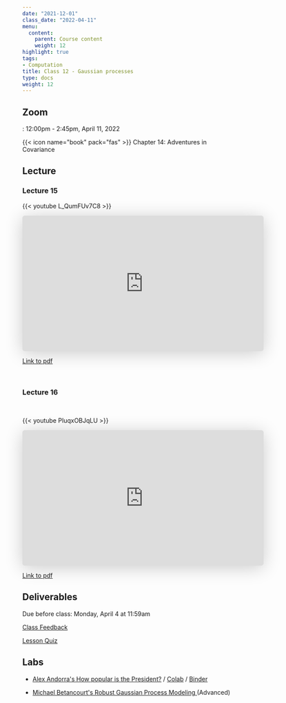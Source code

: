 ```yaml
---
date: "2021-12-01"
class_date: "2022-04-11"
menu:
  content:
    parent: Course content
    weight: 12
highlight: true
tags:
- Computation
title: Class 12 - Gaussian processes
type: docs
weight: 12
---
```


## Zoom

<a href="https://uncc.zoom.us/j/93339403054"><i class="fas fa-video fa-lg"></i></a>: 12:00pm - 2:45pm, April 11, 2022

{{< icon name="book" pack="fas" >}} Chapter 14: Adventures in Covariance

<!--more-->

## Lecture

### Lecture 15

{{< youtube L_QumFUv7C8 >}}

<iframe class="speakerdeck-iframe" frameborder="0" src="https://speakerdeck.com/player/1ae1d4e9ea0a4c7ab5767b74c9bfb5c3" title="Statistical Rethinking 2022 Lecture 15" allowfullscreen="true" mozallowfullscreen="true" webkitallowfullscreen="true" style="border: 0px; background: padding-box padding-box rgba(0, 0, 0, 0.1); margin: 0px; padding: 0px; border-radius: 6px; box-shadow: rgba(0, 0, 0, 0.2) 0px 5px 40px; width: 560px; height: 314px;" data-ratio="1.78343949044586"></iframe>

<br>

[Link to pdf](https://files.speakerdeck.com/presentations/1ae1d4e9ea0a4c7ab5767b74c9bfb5c3/Lecture_15.pdf)

<br>

### Lecture 16

<br>

{{< youtube PIuqxOBJqLU >}}

<iframe class="speakerdeck-iframe" frameborder="0" src="https://speakerdeck.com/player/ac82407e9778495caf907541e0c9c5cf" title="Statistical Rethinking 2022 Lecture 16" allowfullscreen="true" mozallowfullscreen="true" webkitallowfullscreen="true" style="border: 0px; background: padding-box padding-box rgba(0, 0, 0, 0.1); margin: 0px; padding: 0px; border-radius: 6px; box-shadow: rgba(0, 0, 0, 0.2) 0px 5px 40px; width: 560px; height: 314px;" data-ratio="1.78343949044586"></iframe>

<br>

[Link to pdf](https://files.speakerdeck.com/presentations/ac82407e9778495caf907541e0c9c5cf/Lecture_16.pdf)

## Deliverables

Due before class: Monday, April 4 at 11:59am 

<a href="https://forms.gle/zMipNzav3BCL3Rwy9"><i class="fas fa-comment fa-lg"></i>  Class Feedback</a>

<a href="https://uncc.instructure.com/courses/171000/quizzes/356157"><i class="fas fa-question fa-lg"></i>  Lesson Quiz</a>

## Labs

* [Alex Andorra's How popular is the President?](https://alexandorra.github.io/pollsposition_blog/popularity/macron/gaussian%20processes/polls/2021/01/18/gp-popularity.html) / [Colab](https://colab.research.google.com/github/AlexAndorra/pollsposition_blog/blob/master/_notebooks/2021-01-18-gp-popularity.ipynb) / [Binder](https://mybinder.org/v2/gh/AlexAndorra/pollsposition_blog/master?filepath=_notebooks%2F2021-01-18-gp-popularity.ipynb)

* [Michael Betancourt's Robust Gaussian Process Modeling
](https://betanalpha.github.io/assets/case_studies/gaussian_processes.html) (Advanced)
